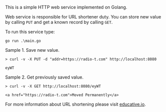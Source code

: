 This is a simple HTTP web service implemented on Golang.

Web service is responsible for URL shortener duty. You can store new value by calling `PUT` and get a known record by calling `GET`.

To run this service type:
```
go run .\main.go
```

Sample 1. Save new value.
```
> curl -v -X PUT -d "addr=https://radio-t.com" http://localhost:8080

eyWT
```

Sample 2. Get previously saved value.
```
> curl -v -X GET http://localhost:8080/eyWT

<a href="https://radio-t.com">Moved Permanently</a>
```

For more information about URL shortening please visit [educative.io](https://www.educative.io/courses/grokking-the-system-design-interview/m2ygV4E81AR).